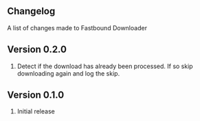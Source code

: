Changelog
---------
A list of changes made to Fastbound Downloader

Version 0.2.0
-------------

1. Detect if the download has already been processed. If so skip downloading again and log the skip.

Version 0.1.0
-------------

1. Initial release
